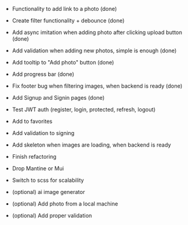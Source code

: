 - Functionality to add link to a photo (done)
- Create filter functionality + debounce (done)
- Add async imitation when adding photo after clicking upload button (done)
- Add validation when adding new photos, simple is enough (done)
- Add tooltip to "Add photo" button (done)
- Add progress bar (done)
- Fix footer bug when filtering images, when backend is ready (done)
- Add Signup and Signin pages (done)

- Test JWT auth (register, login, protected, refresh, logout)
- Add to favorites
- Add validation to signing
- Add skeleton when images are loading, when backend is ready
- Finish refactoring
- Drop Mantine or Mui
- Switch to scss for scalability

- (optional) ai image generator
- (optional) Add photo from a local machine
- (optional) Add proper validation


